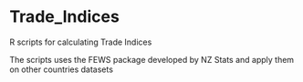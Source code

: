 # Trade_Indices
R scripts for calculating Trade Indices

The scripts uses the FEWS package developed by NZ Stats and apply them on other countries datasets
